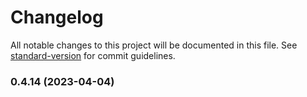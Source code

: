 # Changelog

All notable changes to this project will be documented in this file. See [standard-version](https://github.com/conventional-changelog/standard-version) for commit guidelines.

### 0.4.14 (2023-04-04)
